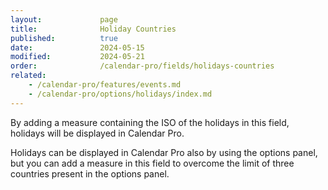 ```yaml
---
layout:             page
title:              Holiday Countries
published:          true
date:               2024-05-15
modified:           2024-05-21
order:              /calendar-pro/fields/holidays-countries
related:
    - /calendar-pro/features/events.md
    - /calendar-pro/options/holidays/index.md
---
```

By adding a measure containing the ISO of the holidays in this field, holidays will be displayed in Calendar Pro.

Holidays can be displayed in Calendar Pro also by using the options panel, but you can add a measure in this field to overcome the limit of three countries present in the options panel.
